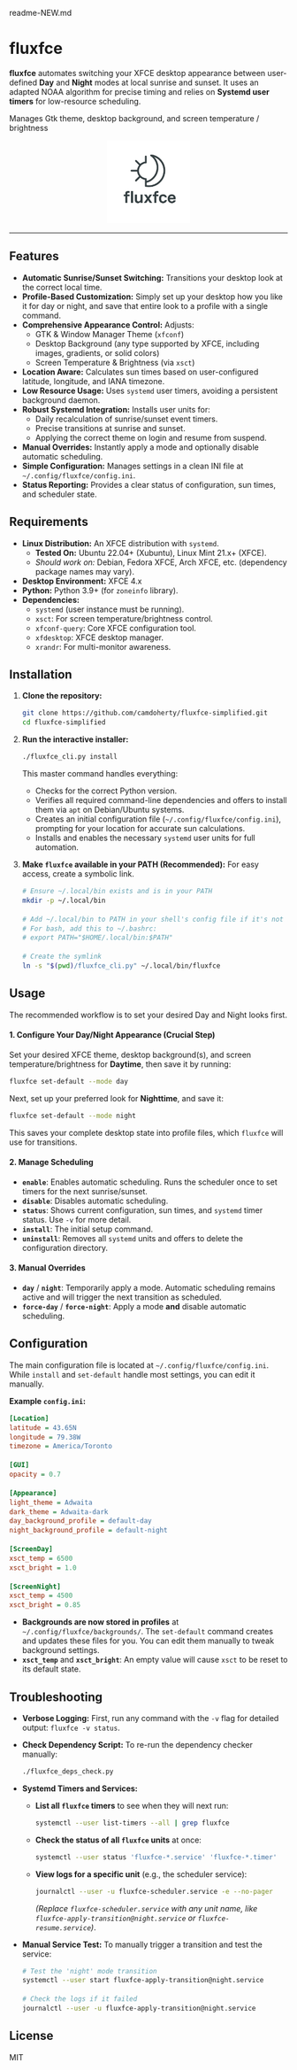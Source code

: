 readme-NEW.md

# fluxfce

**fluxfce** automates switching your XFCE desktop appearance between user-defined **Day** and **Night** modes at local sunrise and sunset. It uses an adapted NOAA algorithm for precise timing and relies on **Systemd user timers** for low-resource scheduling.

Manages Gtk theme, desktop background, and screen temperature / brightness

<p align="center">
  <img src="logo.png" alt="fluxfce Logo Placeholder" width="150">
</p>

---

## Features

- **Automatic Sunrise/Sunset Switching:** Transitions your desktop look at the correct local time.
- **Profile-Based Customization:** Simply set up your desktop how you like it for day or night, and save that entire look to a profile with a single command.
- **Comprehensive Appearance Control:** Adjusts:
  - GTK & Window Manager Theme (`xfconf`)
  - Desktop Background (any type supported by XFCE, including images, gradients, or solid colors)
  - Screen Temperature & Brightness (via `xsct`)
- **Location Aware:** Calculates sun times based on user-configured latitude, longitude, and IANA timezone.
- **Low Resource Usage:** Uses `systemd` user timers, avoiding a persistent background daemon.
- **Robust Systemd Integration:** Installs user units for:
    - Daily recalculation of sunrise/sunset event timers.
    - Precise transitions at sunrise and sunset.
    - Applying the correct theme on login and resume from suspend.
- **Manual Overrides:** Instantly apply a mode and optionally disable automatic scheduling.
- **Simple Configuration:** Manages settings in a clean INI file at `~/.config/fluxfce/config.ini`.
- **Status Reporting:** Provides a clear status of configuration, sun times, and scheduler state.

## Requirements

- **Linux Distribution:** An XFCE distribution with `systemd`.
  - **Tested On:** Ubuntu 22.04+ (Xubuntu), Linux Mint 21.x+ (XFCE).
  - *Should work on:* Debian, Fedora XFCE, Arch XFCE, etc. (dependency package names may vary).
- **Desktop Environment:** XFCE 4.x
- **Python:** Python 3.9+ (for `zoneinfo` library).
- **Dependencies:**
  - `systemd` (user instance must be running).
  - `xsct`: For screen temperature/brightness control.
  - `xfconf-query`: Core XFCE configuration tool.
  - `xfdesktop`: XFCE desktop manager.
  - `xrandr`: For multi-monitor awareness.

## Installation

1.  **Clone the repository:**
    ```bash
    git clone https://github.com/camdoherty/fluxfce-simplified.git
    cd fluxfce-simplified
    ```

2.  **Run the interactive installer:**
    ```bash
    ./fluxfce_cli.py install
    ```
    This master command handles everything:
    - Checks for the correct Python version.
    - Verifies all required command-line dependencies and offers to install them via `apt` on Debian/Ubuntu systems.
    - Creates an initial configuration file (`~/.config/fluxfce/config.ini`), prompting for your location for accurate sun calculations.
    - Installs and enables the necessary `systemd` user units for full automation.

3.  **Make `fluxfce` available in your PATH (Recommended):**
    For easy access, create a symbolic link.
    ```bash
    # Ensure ~/.local/bin exists and is in your PATH
    mkdir -p ~/.local/bin

    # Add ~/.local/bin to PATH in your shell's config file if it's not already there
    # For bash, add this to ~/.bashrc:
    # export PATH="$HOME/.local/bin:$PATH"

    # Create the symlink
    ln -s "$(pwd)/fluxfce_cli.py" ~/.local/bin/fluxfce
    ```

## Usage

The recommended workflow is to set your desired Day and Night looks first.

#### **1. Configure Your Day/Night Appearance (Crucial Step)**

Set your desired XFCE theme, desktop background(s), and screen temperature/brightness for **Daytime**, then save it by running:

```bash
fluxfce set-default --mode day
```

Next, set up your preferred look for **Nighttime**, and save it:

```bash
fluxfce set-default --mode night
```

This saves your complete desktop state into profile files, which `fluxfce` will use for transitions.

#### **2. Manage Scheduling**

-   **`enable`**: Enables automatic scheduling. Runs the scheduler once to set timers for the next sunrise/sunset.
-   **`disable`**: Disables automatic scheduling.
-   **`status`**: Shows current configuration, sun times, and `systemd` timer status. Use `-v` for more detail.
-   **`install`**: The initial setup command.
-   **`uninstall`**: Removes all `systemd` units and offers to delete the configuration directory.

#### **3. Manual Overrides**

-   **`day`** / **`night`**: Temporarily apply a mode. Automatic scheduling remains active and will trigger the next transition as scheduled.
-   **`force-day`** / **`force-night`**: Apply a mode **and** disable automatic scheduling.

## Configuration

The main configuration file is located at `~/.config/fluxfce/config.ini`. While `install` and `set-default` handle most settings, you can edit it manually.

**Example `config.ini`:**
```ini
[Location]
latitude = 43.65N
longitude = 79.38W
timezone = America/Toronto

[GUI]
opacity = 0.7

[Appearance]
light_theme = Adwaita
dark_theme = Adwaita-dark
day_background_profile = default-day
night_background_profile = default-night

[ScreenDay]
xsct_temp = 6500
xsct_bright = 1.0

[ScreenNight]
xsct_temp = 4500
xsct_bright = 0.85
```

- **Backgrounds are now stored in profiles** at `~/.config/fluxfce/backgrounds/`. The `set-default` command creates and updates these files for you. You can edit them manually to tweak background settings.
- **`xsct_temp`** and **`xsct_bright`**: An empty value will cause `xsct` to be reset to its default state.

## Troubleshooting

-   **Verbose Logging:** First, run any command with the `-v` flag for detailed output: `fluxfce -v status`.

-   **Check Dependency Script:** To re-run the dependency checker manually:
    ```bash
    ./fluxfce_deps_check.py
    ```

-   **Systemd Timers and Services:**
    -   **List all `fluxfce` timers** to see when they will next run:
        ```bash
        systemctl --user list-timers --all | grep fluxfce
        ```
    -   **Check the status of all `fluxfce` units** at once:
        ```bash
        systemctl --user status 'fluxfce-*.service' 'fluxfce-*.timer'
        ```
    -   **View logs for a specific unit** (e.g., the scheduler service):
        ```bash
        journalctl --user -u fluxfce-scheduler.service -e --no-pager
        ```
        *(Replace `fluxfce-scheduler.service` with any unit name, like `fluxfce-apply-transition@night.service` or `fluxfce-resume.service`)*.

-   **Manual Service Test:** To manually trigger a transition and test the service:
    ```bash
    # Test the 'night' mode transition
    systemctl --user start fluxfce-apply-transition@night.service

    # Check the logs if it failed
    journalctl --user -u fluxfce-apply-transition@night.service
    ```
## License

MIT